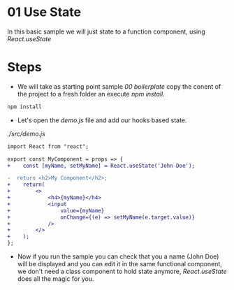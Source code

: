 # 01 Use State

In this basic sample we will just state to a function component, using
_React.useState_

# Steps

- We will take as starting point sample _00 boilerplate_ copy the conent of the
  project to a fresh folder an execute _npm install_.

```bash
npm install
```

- Let's open the _demo.js_ file and add our hooks based state.

_./src/demo.js_

```diff
import React from "react";

export const MyComponent = props => {
+    const [myName, setMyName] = React.useState('John Doe');

-  return <h2>My Component</h2>;
+    return(
+        <>
+            <h4>{myName}</h4>
+            <input
+                value={myName}
+                onChange={(e) => setMyName(e.target.value)}
+            />
+        </>
+    );
};
```

- Now if you run the sample you can check that you a name (John Doe) will be displayed
  and you can edit it in the same functional component, we don't need a class component
  to hold state anymore, _React.useState_ does all the magic for you.
